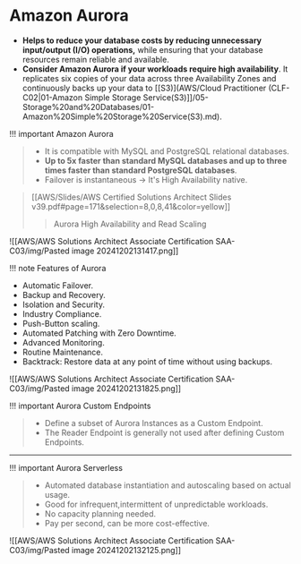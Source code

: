 # Amazon Aurora
- **Helps to reduce your database costs by reducing unnecessary input/output (I/O) operations,** while ensuring that your database resources remain reliable and available.
- **Consider Amazon Aurora if your workloads require high availability**. It replicates six copies of your data across three Availability Zones and continuously backs up your data to [[S3)](AWS/Cloud Practitioner (CLF-C02|01-Amazon Simple Storage Service(S3)]]/05-Storage%20and%20Databases/01-Amazon%20Simple%20Storage%20Service(S3).md).


!!! important Amazon Aurora
> - It is compatible with MySQL and PostgreSQL relational databases. 
> - **Up to 5x faster than standard MySQL databases and up to three times faster than standard PostgreSQL databases**.
> - Failover is instantaneous -> It's High Availability native.

> [[AWS/Slides/AWS Certified Solutions Architect Slides v39.pdf#page=171&selection=8,0,8,41&color=yellow]]
> > Aurora High Availability and Read Scaling

![[AWS/AWS Solutions Architect Associate Certification SAA-C03/img/Pasted image 20241202131417.png]]


!!! note Features of Aurora
- Automatic Failover.
- Backup and Recovery.
- Isolation and Security.
- Industry Compliance.
- Push-Button scaling.
- Automated Patching with Zero Downtime.
- Advanced Monitoring.
- Routine Maintenance.
- Backtrack: Restore data at any point of time without using backups.

![[AWS/AWS Solutions Architect Associate Certification SAA-C03/img/Pasted image 20241202131825.png]]


!!! important Aurora Custom Endpoints
> - Define a subset of Aurora Instances as a Custom Endpoint.
> - The Reader Endpoint is generally not used after defining Custom Endpoints.

---

!!! important Aurora Serverless
> - Automated database instantiation and autoscaling based on actual usage.
> - Good for infrequent,intermittent of unpredictable workloads.
> - No capacity planning needed.
> - Pay per second, can be more cost-effective.

![[AWS/AWS Solutions Architect Associate Certification SAA-C03/img/Pasted image 20241202132125.png]]